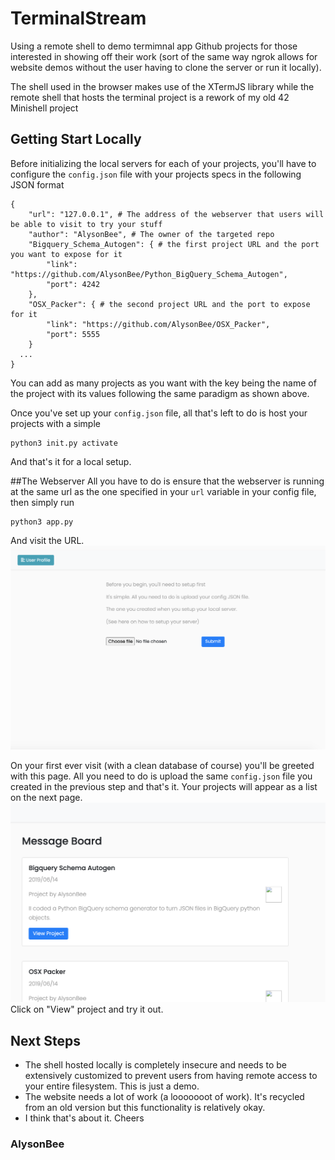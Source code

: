 # TerminalStream
Using a remote shell to demo termimnal app Github projects for those interested in showing off their work (sort of the same way ngrok allows for website demos without the user having to clone the server or run it locally).

The shell used in the browser makes use of the XTermJS library while the remote shell that hosts the terminal project is a rework of my old 42 Minishell project

## Getting Start Locally
Before initializing the local servers for each of your projects, you'll have to configure the `config.json` file with your projects specs in the following JSON format
```
{
	"url": "127.0.0.1", # The address of the webserver that users will be able to visit to try your stuff
	"author": "AlysonBee", # The owner of the targeted repo
	"Bigquery_Schema_Autogen": { # the first project URL and the port you want to expose for it
	    "link": "https://github.com/AlysonBee/Python_BigQuery_Schema_Autogen",
	    "port": 4242
	},
	"OSX_Packer": { # the second project URL and the port to expose for it
	    "link": "https://github.com/AlysonBee/OSX_Packer",
	    "port": 5555
	}
  ...
}
```
You can add as many projects as you want with the key being the name of the project with its values following the same paradigm as shown above.

Once you've set up your `config.json` file, all that's left to do is host your projects with a simple
```
python3 init.py activate
```
And that's it for a local setup.

##The Webserver
All you have to do is ensure that the webserver is running at the same url as the one specified in your `url` variable in your config file, then simply run
```
python3 app.py
```
And visit the URL.
<img src="Client/screenshots/setupscreen.png" />

On your first ever visit (with a clean database of course) you'll be greeted with this page.
All you need to do is upload the same `config.json` file you created in the previous step and that's it. Your projects will appear as a list on the next page.
<img src="Client/screenshots/ilsting.png"/>
Click on "View" project and try it out.

## Next Steps
- The shell hosted locally is completely insecure and needs to be extensively customized to prevent users from having remote access to your entire filesystem. This is just a demo.
- The website needs a lot of work (a looooooot of work). It's recycled from an old version but this functionality is relatively okay.
- I think that's about it. Cheers

### AlysonBee











